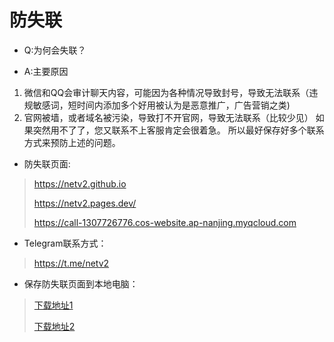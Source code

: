 # 防失联

- Q:为何会失联？

- A:主要原因
1. 微信和QQ会审计聊天内容，可能因为各种情况导致封号，导致无法联系（违规敏感词，短时间内添加多个好用被认为是恶意推广，广告营销之类)
2. 官网被墙，或者域名被污染，导致打不开官网，导致无法联系（比较少见）
如果突然用不了了，您又联系不上客服肯定会很着急。
所以最好保存好多个联系方式来预防上述的问题。

- 防失联页面:
> https://netv2.github.io
> 
> https://netv2.pages.dev/
> 
> https://call-1307726776.cos-website.ap-nanjing.myqcloud.com
> 
- Telegram联系方式：

> https://t.me/netv2

- 保存防失联页面到本地电脑：
> [下载地址1](https://airnet.lanzoue.com/iZ6UQ0j2nfxi
)
>
> [下载地址2](http://110.42.178.197:5244/d/%E6%89%93%E5%BC%80%E7%AD%895%E7%A7%92%E5%92%8CNETV2%E5%AE%A2%E6%9C%8D%E8%81%8A%E5%A4%A9.zip?sign=STqzwAVPlqzgHV7-gnKwidoOBV-Lwyao4676i1cYrOM=:0)